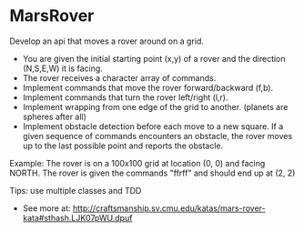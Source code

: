 MarsRover
========
Develop an api that moves a rover around on a grid.
* You are given the initial starting point (x,y) of a rover and the direction (N,S,E,W) it is facing.
* The rover receives a character array of commands.
* Implement commands that move the rover forward/backward (f,b).
* Implement commands that turn the rover left/right (l,r).
* Implement wrapping from one edge of the grid to another. (planets are spheres after all)
* Implement obstacle detection before each move to a new square. If a given sequence of commands encounters an obstacle, the rover moves up to the last possible point and reports the obstacle.

Example: The rover is on a 100x100 grid at location (0, 0) and facing NORTH. The rover is given the commands "ffrff" and should end up at (2, 2)

Tips: use multiple classes and TDD
- See more at: http://craftsmanship.sv.cmu.edu/katas/mars-rover-kata#sthash.LJK07pWU.dpuf